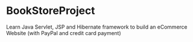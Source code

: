 # BookStoreProject
Learn Java Servlet, JSP and Hibernate framework to build an eCommerce Website (with PayPal and credit card payment)
